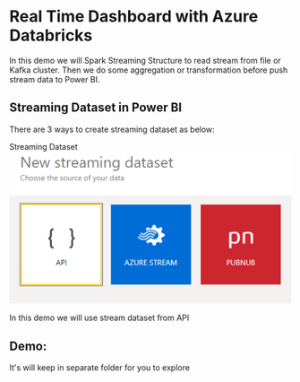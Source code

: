 # Real Time Dashboard with Azure Databricks 
In this demo we will Spark Streaming Structure to read stream from file or Kafka cluster. Then we do some aggregation or transformation before push stream data to Power BI.

## Streaming Dataset in Power BI 
There are 3 ways to create streaming dataset as below: 

Streaming Dataset![alt text](https://github.com/WipadaChan/pbi_demo_repo/blob/master/Real%20Time%20Dashboard%20with%20Azure%20Databrick/streamtype.PNG "Streaming Dataset") 

In this demo we will use stream dataset from API 


## Demo:
It's will keep in separate folder for you to explore
 
